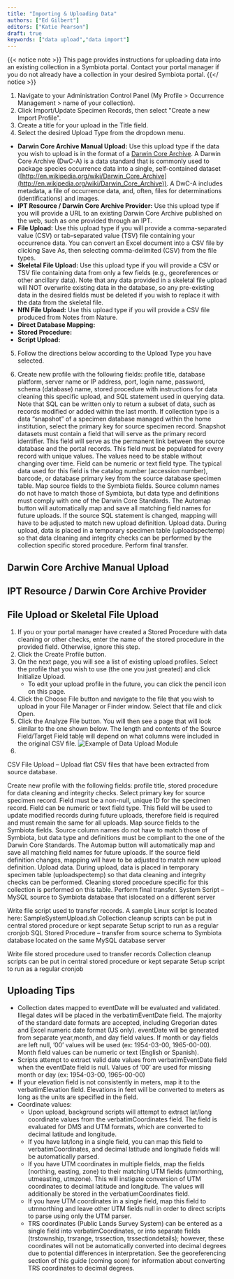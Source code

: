 ```yaml
---
title: "Importing & Uploading Data"
authors: ["Ed Gilbert"]
editors: ["Katie Pearson"]
draft: true
keywords: ["data upload","data import"]
---
```


{{< notice note >}}
  This page provides instructions for uploading data into an existing collection in a Symbiota portal. Contact your portal manager if you do not already have a collection in your desired Symbiota portal.
{{</ notice >}}

1. Navigate to your Administration Control Panel (My Profile > Occurrence Management > name of your collection).
2. Click Import/Update Specimen Records, then select "Create a new Import Profile".
3. Create a title for your upload in the Title field.
4. Select the desired Upload Type from the dropdown menu.
  * **Darwin Core Archive Manual Upload:** Use this upload type if the data you wish to upload is in the format of a [Darwin Core Archive](https://dwc.tdwg.org/text/). A Darwin Core Archive (DwC-A) is a data standard that is commonly used to package species occurrence data into a single, self-contained dataset ([http://en.wikipedia.org/wiki/Darwin_Core_Archive](http://en.wikipedia.org/wiki/Darwin_Core_Archive)). A DwC-A includes metadata, a file of occurrence data, and, often, files for determinations (identifications) and images.
  * **IPT Resource / Darwin Core Archive Provider:** Use this upload type if you will provide a URL to an existing Darwin Core Archive published on the web, such as one provided through an IPT.
  * **File Upload:** Use this upload type if you will provide a comma-separated value (CSV) or tab-separated value (TSV) file containing your occurrence data. You can convert an Excel document into a CSV file by clicking Save As, then selecting comma-delimited (CSV) from the file types.
  * **Skeletal File Upload:** Use this upload type if you will provide a CSV or TSV file containing data from only a few fields (e.g., georeferences or other ancillary data). Note that any data provided in a skeletal file upload will NOT overwrite existing data in the database, so any pre-existing data in the desired fields must be deleted if you wish to replace it with the data from the skeletal file.
  * **NfN File Upload:** Use this upload type if you will provide a CSV file produced from Notes from Nature.
  * **Direct Database Mapping:**
  * **Stored Procedure:**
  * **Script Upload:**

5. Follow the directions below according to the Upload Type you have selected.


7. Create new profile with the following fields: profile title, database platform, server name or IP address, port, login name, password, schema (database) name, stored procedure with instructions for data cleaning this specific upload, and SQL statement used in querying data. Note that SQL can be written only to return a subset of data, such as records modified or added within the last month.
If collection type is a data “snapshot” of a specimen database managed within the home institution, select the primary key for source specimen record. Snapshot datasets must contain a field that will serve as the primary record identifier. This field will serve as the permanent link between the source database and the portal records. This field must be populated for every record with unique values. The values need to be stable without changing over time. Field can be numeric or text field type. The typical data used for this field is the catalog number (accession number), barcode, or database primary key from the source database specimen table.
Map source fields to the Symbiota fields. Source column names do not have to match those of Symbiota, but data type and definitions must comply with one of the Darwin Core Standards. The Automap button will automatically map and save all matching field names for future uploads. If the source SQL statement is changed, mapping will have to be adjusted to match new upload definition.
Upload data. During upload, data is placed in a temporary specimen table (uploadspectemp) so that data cleaning and integrity checks can be performed by the collection specific stored procedure.
Perform final transfer.

## Darwin Core Archive Manual Upload


## IPT Resource / Darwin Core Archive Provider


## File Upload or Skeletal File Upload
1. If you or your portal manager have created a Stored Procedure with data cleaning or other checks, enter the name of the stored procedure in the provided field. Otherwise, ignore this step.
2. Click the Create Profile button.
3. On the next page, you will see a list of existing upload profiles. Select the profile that you wish to use (the one you just greated) and click Initialize Upload.
    * To edit your upload profile in the future, you can click the pencil icon on this page.
4. Click the Choose File button and navigate to the file that you wish to upload in your File Manager or Finder window. Select that file and click Open.
5. Click the Analyze File button. You will then see a page that will look similar to the one shown below. The length and contents of the Source Field/Target Field table will depend on what columns were included in the original CSV file.
![Example of Data Upload Module](https://github.com/BioKIC/symbiota-docs/blob/master/static/images/DataUploadModule.png)
7. 


CSV File Upload – Upload flat CSV files that have been extracted from source database.

Create new profile with the following fields: profile title, stored procedure for data cleaning and integrity checks.
Select primary key for source specimen record. Field must be a non-null, unique ID for the specimen record. Field can be numeric or text field type. This field will be used to update modified records during future uploads, therefore field is required and must remain the same for all uploads.
Map source fields to the Symbiota fields. Source column names do not have to match those of Symbiota, but data type and definitions must be compliant to the one of the Darwin Core Standards. The Automap button will automatically map and save all matching field names for future uploads. If the source field definition changes, mapping will have to be adjusted to match new upload definition.
Upload data. During upload, data is placed in temporary specimen table (uploadspectemp) so that data cleaning and integrity checks can be performed. Cleaning stored procedure specific for this collection is performed on this table.
Perform final transfer.
System Script – MySQL source to Symbiota database that islocated on a different server

Write file script used to transfer records. A sample Linux script is located here: SampleSystemUpload.sh
Collection cleanup scripts can be put in central stored procedure or kept separate
Setup script to run as a regular cronjob
SQL Stored Procedure – transfer from source schema to Symbiota database located on the same MySQL database server

Write file stored procedure used to transfer records
Collection cleanup scripts can be put in central stored procedure or kept separate
Setup script to run as a regular cronjob

## Uploading Tips

* Collection dates mapped to eventDate will be evaluated and validated. Illegal dates will be placed in the verbatimEventDate field. The majority of the standard date formats are accepted, including Gregorian dates and Excel numeric date format (US only).
eventDate will be generated from separate year,month, and day field values. If month or day fields are left null, ’00’ values will be used (ex: 1954-03-00, 1965-00-00). Month field values can be numeric or text (English or Spanish).
* Scripts attempt to extract valid date values from verbatimEventDate field when the eventDate field is null. Values of ’00’ are used for missing month or day (ex: 1954-03-00, 1965-00-00)
* If your elevation field is not consistently in meters, map it to the verbatimElevation field. Elevations in feet will be converted to meters as long as the units are specified in the field.
* Coordinate values:
  * Upon upload, background scripts will attempt to extract lat/long coordinate values from the verbatimCoordinates field. The field is evaluated for DMS and UTM formats, which are converted to decimal latitude and longitude.
  * If you have lat/long in a single field, you can map this field to verbatimCoordinates, and decimal latitude and longitude fields will be automatically parsed.
  * If you have UTM coordinates in multiple fields, map the fields (northing, easting, zone) to their matching UTM fields (utmnorthing, utmeasting, utmzone). This will instigate conversion of UTM coordinates to decimal latitude and longitude. The values will additionally be stored in the verbatiumCoordinates field.
  * If you have UTM coordinates in a single field, map this field to utmnorthing and leave other UTM fields null in order to direct scripts to parse using only the UTM parser.
  * TRS coordinates (Public Lands Survey System) can be entered as a single field into verbatimCoordinates, or into separate fields (trstownship, trsrange, trssection, trssectiondetails); however, these coordinates will not be automatically converted into decimal degrees due to potential differences in interpretation. See the georeferencing section of this guide (coming soon) for information about converting TRS coordinates to decimal degrees.

